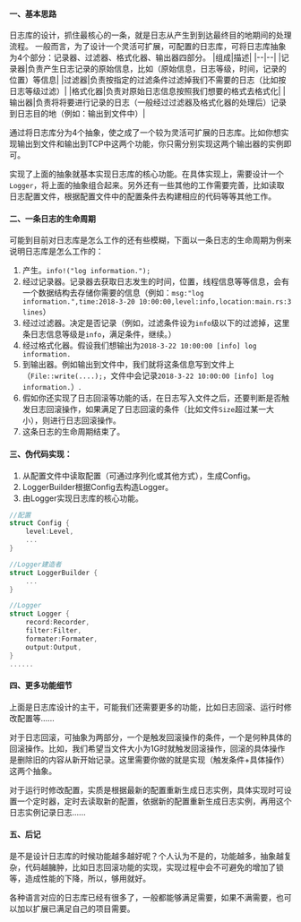 
#### 一、基本思路
日志库的设计，抓住最核心的一条，就是日志从产生到到达最终目的地期间的处理流程。
一般而言，为了设计一个灵活可扩展，可配置的日志库，可将日志库抽象为4个部分：记录器、过滤器、格式化器、输出器四部分。
|组成|描述|
|--|--|
|记录器|负责产生日志记录的原始信息，比如（原始信息，日志等级，时间，记录的位置）等信息|
|过滤器|负责按指定的过滤条件过滤掉我们不需要的日志（比如按日志等级过滤）|
|格式化器|负责对原始日志信息按照我们想要的格式去格式化|
|输出器|负责将将要进行记录的日志（一般经过过滤器及格式化器的处理后）记录到日志目的地（例如：输出到文件中）|

通过将日志库分为4个抽象，使之成了一个较为灵活可扩展的日志库。比如你想实现输出到文件和输出到TCP中这两个功能，你只需分别实现这两个输出器的实例即可。


实现了上面的抽象就基本实现日志库的核心功能。在具体实现上，需要设计一个```Logger```，将上面的抽象组合起来。另外还有一些其他的工作需要完善，比如读取日志配置文件，根据配置文件中的配置条件去构建相应的代码等等其他工作。


#### 二、一条日志的生命周期
可能到目前对日志库是怎么工作的还有些模糊，下面以一条日志的生命周期为例来说明日志库是怎么工作的：
1. 产生。```info!("log information.");```
2. 经过记录器。记录器去获取日志发生的时间，位置，线程信息等等信息，会有一个数据结构去存储你需要的信息（例如：```msg:"log information.",time:2018-3-20 10:00:00,level:info,location:main.rs:3 lines```）
3. 经过过滤器。决定是否记录（例如，过滤条件设为```info```级以下的过滤掉，这里条日志信息等级是```info```，满足条件，继续。）
4. 经过格式化器。假设我们想输出为```2018-3-22 10:00:00 [info] log information.```
5. 到输出器。例如输出到文件中，我们就将这条信息写到文件上（```File::write(....);```，文件中会记录```2018-3-22 10:00:00 [info] log information.```）.
6. 假如你还实现了日志回滚等功能的话，在日志写入文件之后，还要判断是否触发日志回滚操作，如果满足了日志回滚的条件（比如文件```Size```超过某一大小），则进行日志回滚操作。
6. 这条日志的生命周期结束了。




#### 三、伪代码实现：
1. 从配置文件中读取配置（可通过序列化或其他方式），生成Config。
2.  LoggerBuilder根据Config去构造Logger。
3.  由Logger实现日志库的核心功能。
```rust
//配置
struct Config {
    level:Level,
    ...
}

//Logger建造者
struct LoggerBuilder {
    ...
}

//Logger
struct Logger {
    record:Recorder,
    filter:Filter,
    formater:Formater,
    output:Output,
}
......
```

#### 四、更多功能细节
上面是日志库设计的主干，可能我们还需要更多的功能，比如日志回滚、运行时修改配置等......

对于日志回滚，可抽象为两部分，一个是触发回滚操作的条件，一个是何种具体的回滚操作。比如，我们希望当文件大小为1G时就触发回滚操作，回滚的具体操作是删除旧的内容从新开始记录。这里需要你做的就是实现（触发条件+具体操作）这两个抽象。

对于运行时修改配置，实质是根据最新的配置重新生成日志实例，具体实现时可设置一个定时器，定时去读取新的配置，依据新的配置重新生成日志实例，再用这个日志实例记录日志......



#### 五、后记
是不是设计日志库的时候功能越多越好呢？个人认为不是的，功能越多，抽象越复杂，代码越臃肿，比如日志回滚功能的实现，实现过程中会不可避免的增加了锁等，造成性能的下降，所以，够用就好。

各种语言对应的日志库已经有很多了，一般都能够满足需要，如果不满需要，也可以加以扩展已满足自己的项目需要。